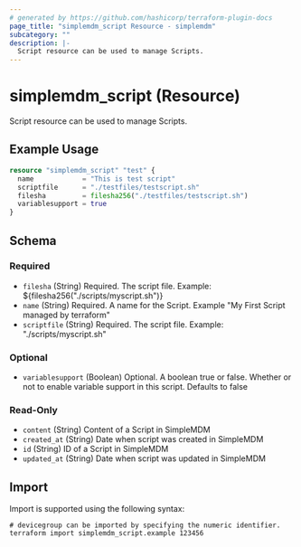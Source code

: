 ```yaml
---
# generated by https://github.com/hashicorp/terraform-plugin-docs
page_title: "simplemdm_script Resource - simplemdm"
subcategory: ""
description: |-
  Script resource can be used to manage Scripts.
---
```


# simplemdm_script (Resource)

Script resource can be used to manage Scripts.

## Example Usage

```terraform
resource "simplemdm_script" "test" {
  name            = "This is test script"
  scriptfile      = "./testfiles/testscript.sh"
  filesha         = filesha256("./testfiles/testscript.sh")
  variablesupport = true
}
```

<!-- schema generated by tfplugindocs -->
## Schema

### Required

- `filesha` (String) Required. The script file. Example: ${filesha256("./scripts/myscript.sh")}
- `name` (String) Required. A name for the Script. Example "My First Script managed by terraform"
- `scriptfile` (String) Required. The script file. Example: "./scripts/myscript.sh"

### Optional

- `variablesupport` (Boolean) Optional. A boolean true or false. Whether or not to enable variable support in this script. Defaults to false

### Read-Only

- `content` (String) Content of a Script in SimpleMDM
- `created_at` (String) Date when script was created in SimpleMDM
- `id` (String) ID of a Script in SimpleMDM
- `updated_at` (String) Date when script was updated in SimpleMDM

## Import

Import is supported using the following syntax:

```shell
# devicegroup can be imported by specifying the numeric identifier.
terraform import simplemdm_script.example 123456
```
